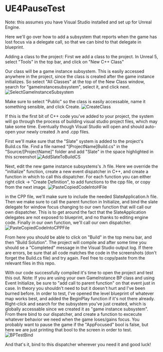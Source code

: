 # UE4PauseTest
 
Note: this assumes you have Visual Studio installed and set up for Unreal Engine. 

Here we'll go over how to add a subsystem that reports when the game has lost focus via a delegate call, so that we can bind to that delegate in blueprint.

Adding a class to the project: 
First we add a class to the project. In Unreal 5, select "Tools" in the top bar, and click on "New C++ Class"

Our class will be a game instance subsystem. This is easily accessed anywhere in the project, since the class is created after the game instance initializes.
So select "All Classes" at the top of the New Class window, search for "gameinstancesubsystem", select it, and click next.
![SelectGameInstanceSubsystem](https://user-images.githubusercontent.com/55777867/208835457-e432b776-2e00-4b36-8d60-ccb5a09c245a.png)

Make sure to select "Public" so the class is easily accessable, name it something sensible, and click Create. 
![CreateClass](https://user-images.githubusercontent.com/55777867/208835613-15d416ab-6050-4ce0-acb1-b3ee869da2a5.png)

If this is the first bit of C++ code you've added to your project, the system will go through the process of building visual studio project files, which may take some time. Eventually though Visual Studio will open and should auto-open your newly created .h and .cpp files.

First we'll make sure that the "Slate" system is added to the project's Build.cs file. Find a file named "[ProjectName]Build.cs" in the "Source/[ProjectName]" folder and add "Slate" in the space highlighted in this screenshot
![AddSlateToBuildCS](https://user-images.githubusercontent.com/55777867/208836151-b897d1ee-d8e4-40db-88ec-860d31139378.png)

Next, edit the new game instance subsystems's .h file. Here we override the "initialize" function, create a new event dispatcher in C++, and create a function in which to call this dispatcher.  For each function you can either right click -> "Create Definition", to add functions to the cpp file, or copy from the next image.
![PasteCopiedCodeIntoHFile](https://user-images.githubusercontent.com/55777867/208837809-69748dea-f157-41d1-948d-85b43128ef76.png)

in the CPP file, we'll make sure to include the needed SlateApplication.h file. Then we make sure to call the parent function in Initialize, and bind the slate delegate for window focus changing to our own function that will call our own dispatcher. This is to get around the fact that the SlateApplication delegates are not exposed to blueprint, and no thanks to editing engine code. Finally in our own function, we'll call our own dispatcher.
![PasteCopiedCodeIntoCPPFile](https://user-images.githubusercontent.com/55777867/208837759-c4d97046-14ed-4324-aed4-5124225da28c.png)

From here you should be able to click on "Build" in the top menu bar, and then "Build Solution". The project will compile and after some time you should se a "Completed" message in the Visual Studio output log. If there are errors, be sure that all code matches the code in the screenshots (don't forget the Build.cs file) and try again. Feel free to copy/paste from the relevant files in this repo.

With our code successfully compiled it's time to open the project and test this out.
Note: If you are using your own GameInstance BP class and using Event Initialize, be sure to "add call to parent function" on that event just in case. In theory you shouldn't need to but it doesn't hurt and I've been burned before.
In order to test, I've opened the level blueprint of whatever map works best, and added the BeginPlay function if it's not there already. Right-click and search for the subsystem you've just created, which is globally accessable since we created it as "game instance subsystem". From there bind to our dispatcher, and create a function to excecute whatever behavior we need when the game loses/gains focus. You probably want to pause the game if the "AppFocused" bool is false, but here we are just printing that bool to the screen in order to test. 
![BPTestBind](https://user-images.githubusercontent.com/55777867/208839247-609cdaf2-73a0-42cb-be8f-2e1bb6fc076f.png)

And that's it, bind to this dispatcher wherever you need it and good luck!

